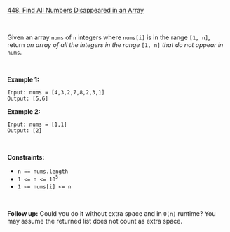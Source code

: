 [448. Find All Numbers Disappeared in an Array](https://leetcode.com/problems/find-all-numbers-disappeared-in-an-array/)

<br>

Given an array `nums` of `n` integers where `nums[i]` is in the range `[1, n]`, return *an array of all the integers in the range* `[1, n]` *that do not appear in* `nums`.

<br>

**Example 1:**

```
Input: nums = [4,3,2,7,8,2,3,1]
Output: [5,6]
```

**Example 2:**

```
Input: nums = [1,1]
Output: [2]
```

<br>

**Constraints:**

+    `n == nums.length`
+    `1 <= n <= 10`<sup>`5`</sup>
+    `1 <= nums[i] <= n`

<br>

**Follow up:** Could you do it without extra space and in `O(n)` runtime? You may assume the returned list does not count as extra space.
